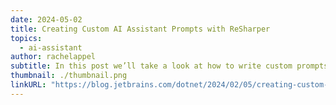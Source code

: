 ```yaml
---
date: 2024-05-02
title: Creating Custom AI Assistant Prompts with ReSharper
topics:
  - ai-assistant
author: rachelappel
subtitle: In this post we’ll take a look at how to write custom prompts for use with the JetBrains AI Assistant in ReSharper and Rider so you can make the most of AI.
thumbnail: ./thumbnail.png
linkURL: "https://blog.jetbrains.com/dotnet/2024/02/05/creating-custom-ai-prompts-with-resharper/"
---
```

